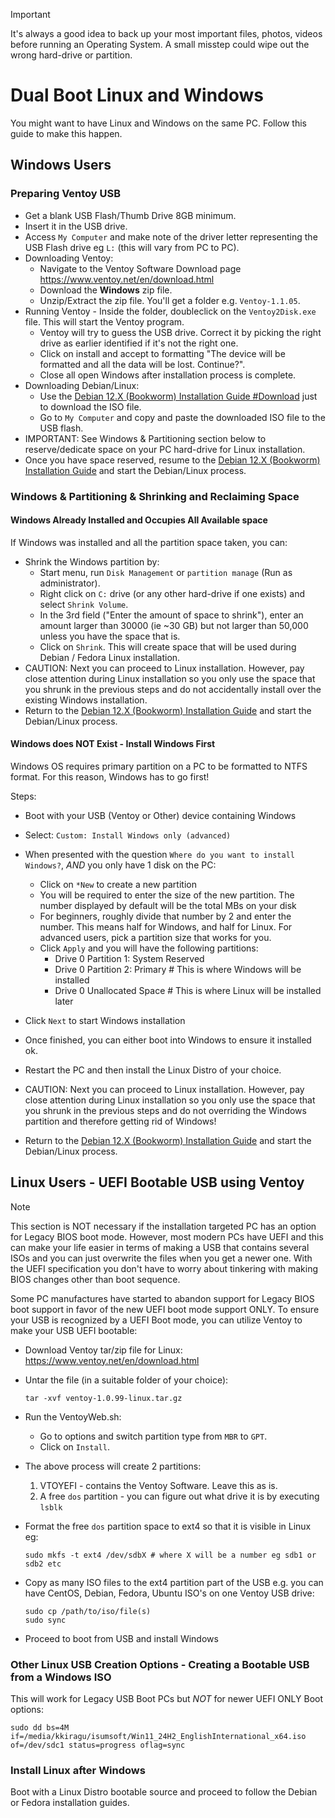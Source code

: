 > [!IMPORTANT]
> It's always a good idea to back up your most important files, photos, videos before running an Operating System. A small misstep could wipe out the wrong hard-drive or partition.

# Dual Boot Linux and Windows

You might want to have Linux and Windows on the same PC. Follow this guide to make this happen.

## Windows Users
### Preparing Ventoy USB
- Get a blank USB Flash/Thumb Drive 8GB minimum.
- Insert it in the USB drive.
- Access `My Computer` and make note of the driver letter representing the USB Flash drive eg `L:` (this will vary from PC to PC).
- Downloading Ventoy:
  - Navigate to the Ventoy Software Download page https://www.ventoy.net/en/download.html
  - Download the **Windows** zip file.
  - Unzip/Extract the zip file. You'll get a folder e.g. `Ventoy-1.1.05`.
- Running Ventoy - Inside the folder, doubleclick on the `Ventoy2Disk.exe` file. This will start the Ventoy program.
  - Ventoy will try to guess the USB drive. Correct it by picking the right drive as earlier identified if it's not the right one.
  - Click on install and accept to formatting "The device will be formatted and all the data will be lost. Continue?".
  - Close all open Windows after installation process is complete.
- Downloading Debian/Linux:
  - Use the [Debian 12.X (Bookworm) Installation Guide #Download](debian/README.md#download-debian) just to download the ISO file.
  - Go to `My Computer` and copy and paste the downloaded ISO file to the USB flash.
- IMPORTANT: See Windows & Partitioning section below to reserve/dedicate space on your PC hard-drive for Linux installation.
- Once you have space reserved, resume to the [Debian 12.X (Bookworm) Installation Guide](debian/README.md) and start the Debian/Linux process.

### Windows & Partitioning & Shrinking and Reclaiming Space
#### Windows Already Installed and Occupies All Available space
If Windows was installed and all the partition space taken, you can:
- Shrink the Windows partition by:
  - Start menu, run `Disk Management` or `partition manage` (Run as administrator).
  - Right click on `C:` drive (or any other hard-drive if one exists) and select `Shrink Volume`.
  - In the 3rd field ("Enter the amount of space to shrink"), enter an amount larger than 30000 (ie ~30 GB) but not larger than 50,000 unless you have the space that is.
  - Click on `Shrink`. This will create space that will be used during Debian / Fedora Linux installation.
- CAUTION: Next you can proceed to Linux installation. However, pay close attention during Linux installation so you only use the space that you shrunk in the previous steps and do not accidentally install over the existing Windows installation.
- Return to the [Debian 12.X (Bookworm) Installation Guide](debian/README.md) and start the Debian/Linux process.

#### Windows does NOT Exist - Install Windows First
Windows OS requires primary partition on a PC to be formatted to NTFS format. For this reason, Windows has to go first!

Steps:
- Boot with your USB (Ventoy or Other) device containing Windows
- Select: `Custom: Install Windows only (advanced)`
- When presented with the question `Where do you want to install Windows?`, *AND* you only have 1 disk on the PC:
  - Click on `*New` to create a new partition
  - You will be required to enter the size of the new partition. The number displayed by default will be the total MBs on your disk
  - For beginners, roughly divide that number by 2 and enter the number. This means half for Windows, and half for Linux. For advanced users, pick a partition size that works for you.
  - Click `Apply` and you will have the following partitions:
    - Drive 0 Partition 1: System Reserved
    - Drive 0 Partition 2: Primary # This is where Windows will be installed
    - Drive 0 Unallocated Space # This is where Linux will be installed later
- Click `Next` to start Windows installation
- Once finished, you can either boot into Windows to ensure it installed ok.
- Restart the PC and then install the Linux Distro of your choice.

- CAUTION: Next you can proceed to Linux installation. However, pay close attention during Linux installation so you only use the space that you shrunk in the previous steps and do not overriding the Windows partition and therefore getting rid of Windows!
- Return to the [Debian 12.X (Bookworm) Installation Guide](debian/README.md) and start the Debian/Linux process.

## Linux Users - UEFI Bootable USB using Ventoy
> [!NOTE]
> This section is NOT necessary if the installation targeted PC has an option for Legacy BIOS boot mode. However, most modern PCs have UEFI and this can make your life easier in terms of making a USB that contains several ISOs and you can just overwrite the files when you get a newer one. With the UEFI specification you don't have to worry about tinkering with making BIOS changes other than boot sequence.

Some PC manufactures have started to abandon support for Legacy BIOS boot support in favor of the new UEFI boot mode support ONLY.
To ensure your USB is recognized by a UEFI Boot mode, you can utilize Ventoy to make your USB UEFI bootable:
- Download Ventoy tar/zip file for Linux: https://www.ventoy.net/en/download.html
- Untar the file (in a suitable folder of your choice):
  ```
  tar -xvf ventoy-1.0.99-linux.tar.gz
  ```
- Run the VentoyWeb.sh:
  - Go to options and switch partition type from `MBR` to `GPT`.
  - Click on `Install`.

- The above process will create 2 partitions:
  1. VTOYEFI - contains the Ventoy Software. Leave this as is.
  2. A free `dos` partition - you can figure out what drive it is by executing `lsblk`

- Format the free `dos` partition space to ext4 so that it is visible in Linux eg:
  ```
  sudo mkfs -t ext4 /dev/sdbX # where X will be a number eg sdb1 or sdb2 etc
  ```
- Copy as many ISO files to the ext4 partition part of the USB e.g. you can have CentOS, Debian, Fedora, Ubuntu ISO's on one Ventoy USB drive:
  ```
  sudo cp /path/to/iso/file(s)
  sudo sync
  ```
- Proceed to boot from USB and install Windows

### Other Linux USB Creation Options - Creating a Bootable USB from a Windows ISO
This will work for Legacy USB Boot PCs but *NOT* for newer UEFI ONLY Boot options:
```
sudo dd bs=4M if=/media/kkiragu/isumsoft/Win11_24H2_EnglishInternational_x64.iso of=/dev/sdc1 status=progress oflag=sync
```

### Install Linux after Windows
Boot with a Linux Distro bootable source and proceed to follow the Debian or Fedora installation guides.
